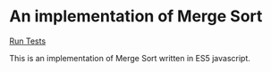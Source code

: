# An implementation of Merge Sort

[Run Tests](mergesort.html)

This is an implementation of Merge Sort written in ES5 javascript.
